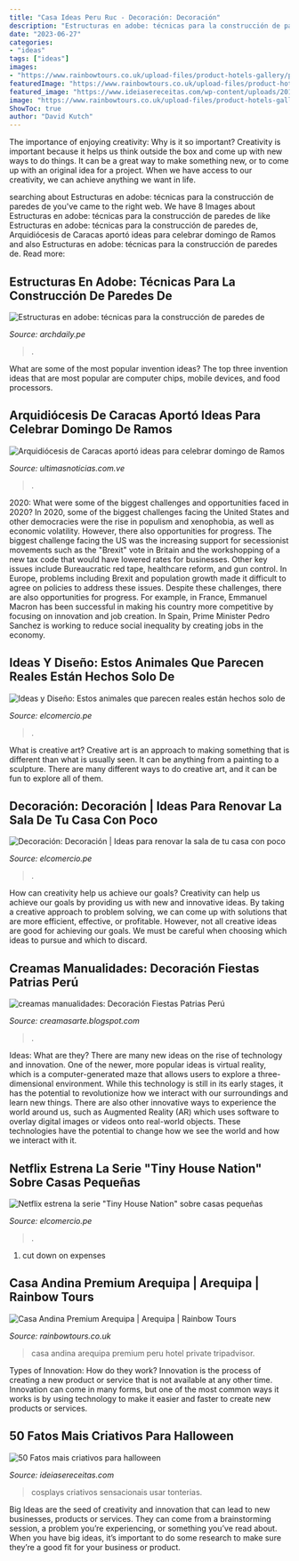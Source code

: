 ```yaml
---
title: "Casa Ideas Peru Ruc - Decoración: Decoración"
description: "Estructuras en adobe: técnicas para la construcción de paredes de"
date: "2023-06-27"
categories:
- "ideas"
tags: ["ideas"]
images:
- "https://www.rainbowtours.co.uk/upload-files/product-hotels-gallery/p/casa-andina-private-collection_3_casa-andina-premium-arequipa.jpg"
featuredImage: "https://www.rainbowtours.co.uk/upload-files/product-hotels-gallery/p/casa-andina-private-collection_3_casa-andina-premium-arequipa.jpg"
featured_image: "https://www.ideiasereceitas.com/wp-content/uploads/2013/10/scary-halloween-cosplay-5.jpg"
image: "https://www.rainbowtours.co.uk/upload-files/product-hotels-gallery/p/casa-andina-private-collection_3_casa-andina-premium-arequipa.jpg"
ShowToc: true
author: "David Kutch"
---
```



The importance of enjoying creativity: Why is it so important?
Creativity is important because it helps us think outside the box and come up with new ways to do things. It can be a great way to make something new, or to come up with an original idea for a project. When we have access to our creativity, we can achieve anything we want in life.

	

		
searching about Estructuras en adobe: técnicas para la construcción de paredes de you've came to the right web. We have 8 Images about Estructuras en adobe: técnicas para la construcción de paredes de like Estructuras en adobe: técnicas para la construcción de paredes de, Arquidiócesis de Caracas aportó ideas para celebrar domingo de Ramos and also Estructuras en adobe: técnicas para la construcción de paredes de. Read more:
		
    
## Estructuras En Adobe: Técnicas Para La Construcción De Paredes De

<img loading=lazy src="https://images.adsttc.com/media/images/5e7b/7c39/b357/65c3/7900/0163/large_jpg/FIGURA8.jpg?1585150953" onerror="this.onerror=null;this.src='https://tse1.mm.bing.net/th?id=OIP.AUjykOtdEmnUaHA7PcrumAHaEK&amp;pid=15.1';" alt="Estructuras en adobe: técnicas para la construcción de paredes de">

_Source: archdaily.pe_

>. 

	

What are some of the most popular invention ideas?
The top three invention ideas that are most popular are computer chips, mobile devices, and food processors.

    
## Arquidiócesis De Caracas Aportó Ideas Para Celebrar Domingo De Ramos

<img loading=lazy src="https://ultimasnoticias.com.ve/wp-content/uploads/2020/04/Domingo-de-Ramos.jpg" onerror="this.onerror=null;this.src='https://tse2.mm.bing.net/th?id=OIP.kNWvcL4tn5wfqC8otVjAVQHaFh&amp;pid=15.1';" alt="Arquidiócesis de Caracas aportó ideas para celebrar domingo de Ramos">

_Source: ultimasnoticias.com.ve_

>. 

	

2020: What were some of the biggest challenges and opportunities faced in 2020?
In 2020, some of the biggest challenges facing the United States and other democracies were the rise in populism and xenophobia, as well as economic volatility. However, there also opportunities for progress. The biggest challenge facing the US was the increasing support for secessionist movements such as the "Brexit" vote in Britain and the workshopping of a new tax code that would have lowered rates for businesses. Other key issues include Bureaucratic red tape, healthcare reform, and gun control. In Europe, problems including Brexit and population growth made it difficult to agree on policies to address these issues. Despite these challenges, there are also opportunities for progress. For example, in France, Emmanuel Macron has been successful in making his country more competitive by focusing on innovation and job creation. In Spain, Prime Minister Pedro Sanchez is working to reduce social inequality by creating jobs in the economy.

    
## Ideas Y Diseño: Estos Animales Que Parecen Reales Están Hechos Solo De

<img loading=lazy src="https://elcomercio.pe/resizer/1akizutuyI9eVse0_l3DWtFX3bw=/980x528/smart/arc-anglerfish-arc2-prod-elcomercio.s3.amazonaws.com/public/5WHWUC5J7RFMJH3DVZEQKM6G3A.jpg" onerror="this.onerror=null;this.src='https://tse2.mm.bing.net/th?id=OIP.24sMQ2dxdRBDcRlAEUzpZAHaD_&amp;pid=15.1';" alt="Ideas y Diseño: Estos animales que parecen reales están hechos solo de">

_Source: elcomercio.pe_

>. 

	

What is creative art?
Creative art is an approach to making something that is different than what is usually seen. It can be anything from a painting to a sculpture. There are many different ways to do creative art, and it can be fun to explore all of them.

    
## Decoración: Decoración | Ideas Para Renovar La Sala De Tu Casa Con Poco

<img loading=lazy src="https://elcomercio.pe/resizer/b5eGGMK7l2X13Pbjn9SjV4SIDw8=/980x528/smart/arc-anglerfish-arc2-prod-elcomercio.s3.amazonaws.com/public/EBSGWP2IEBFB3DUMAOTL64HK7U.jpg" onerror="this.onerror=null;this.src='https://tse4.mm.bing.net/th?id=OIP.64Vr_mTHFxTFZKKlkz1qWgHaD_&amp;pid=15.1';" alt="Decoración: Decoración | Ideas para renovar la sala de tu casa con poco">

_Source: elcomercio.pe_

>. 

	

How can creativity help us achieve our goals?
Creativity can help us achieve our goals by providing us with new and innovative ideas. By taking a creative approach to problem solving, we can come up with solutions that are more efficient, effective, or profitable. However, not all creative ideas are good for achieving our goals. We must be careful when choosing which ideas to pursue and which to discard.

    
## Creamas Manualidades: Decoración Fiestas Patrias Perú

<img loading=lazy src="https://1.bp.blogspot.com/-NLitEnlaoCs/XxjXgrIwemI/AAAAAAAABfo/NPm_bAgMdQYzZrotlhbX7zZW4CLkYpYFQCLcBGAsYHQ/s1600/Decoracion%2BFiestas%2BPatrias%2BPeru%2B1.jpg" onerror="this.onerror=null;this.src='https://tse3.mm.bing.net/th?id=OIP.4t8EJI15qBoX7PaOOtmXHwAAAA&amp;pid=15.1';" alt="creamas manualidades: Decoración Fiestas Patrias Perú">

_Source: creamasarte.blogspot.com_

>. 

	

Ideas: What are they?
There are many new ideas on the rise of technology and innovation. One of the newer, more popular ideas is virtual reality, which is a computer-generated maze that allows users to explore a three-dimensional environment. While this technology is still in its early stages, it has the potential to revolutionize how we interact with our surroundings and learn new things. There are also other innovative ways to experience the world around us, such as Augmented Reality (AR) which uses software to overlay digital images or videos onto real-world objects. These technologies have the potential to change how we see the world and how we interact with it.

    
## Netflix Estrena La Serie &quot;Tiny House Nation&quot; Sobre Casas Pequeñas

<img loading=lazy src="https://elcomercio.pe/resizer/i7WpwSeraoNLPLhu1GAeENyK-EY=/980x528/smart/filters:format(jpeg):quality(75)/arc-anglerfish-arc2-prod-elcomercio.s3.amazonaws.com/public/6DQW6LJ3LFDX3BYMKZ4NO2W4HM.jpg" onerror="this.onerror=null;this.src='https://tse4.mm.bing.net/th?id=OIP.CNG62JonTjd4olR7Qg3chwHaD_&amp;pid=15.1';" alt="Netflix estrena la serie &quot;Tiny House Nation&quot; sobre casas pequeñas">

_Source: elcomercio.pe_

>. 

	

1. cut down on expenses

    
## Casa Andina Premium Arequipa | Arequipa | Rainbow Tours

<img loading=lazy src="https://www.rainbowtours.co.uk/upload-files/product-hotels-gallery/p/casa-andina-private-collection_3_casa-andina-premium-arequipa.jpg" onerror="this.onerror=null;this.src='https://tse2.mm.bing.net/th?id=OIP.KlfDQziug9jxo399VJDP1wHaE8&amp;pid=15.1';" alt="Casa Andina Premium Arequipa | Arequipa | Rainbow Tours">

_Source: rainbowtours.co.uk_

>casa andina arequipa premium peru hotel private tripadvisor. 

	

Types of Innovation: How do they work?
Innovation is the process of creating a new product or service that is not available at any other time. Innovation can come in many forms, but one of the most common ways it works is by using technology to make it easier and faster to create new products or services.

    
## 50 Fatos Mais Criativos Para Halloween

<img loading=lazy src="https://www.ideiasereceitas.com/wp-content/uploads/2013/10/scary-halloween-cosplay-5.jpg" onerror="this.onerror=null;this.src='https://tse2.mm.bing.net/th?id=OIP.RVs7wF4cGa4qJEXPDaUZWQHaJo&amp;pid=15.1';" alt="50 Fatos mais criativos para halloween">

_Source: ideiasereceitas.com_

>cosplays criativos sensacionais usar tonterias. 

	

Big Ideas are the seed of creativity and innovation that can lead to new businesses, products or services. They can come from a brainstorming session, a problem you’re experiencing, or something you’ve read about. When you have big ideas, it’s important to do some research to make sure they’re a good fit for your business or product.

